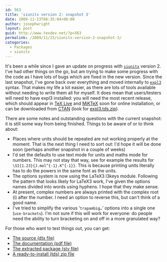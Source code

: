 ```yaml
---
id: 563
title: 'siunitx version 2: snapshot 3'
date: 2009-11-23T08:35:04+00:00
author: josephwright
layout: post
guid: http://www.texdev.net/?p=563
permalink: /2009/11/23/siunitx-version-2-snapshot-3/
categories:
  - Packages
  - siunitx
---
```

It's been a while since I gave an update on progress with [`siunitx`](https://ctan.org/pkg/siunitx) version 2. I've had other things on the go, but am trying to make some progress with the code as I have lots of bugs which are fixed in the new version. Since the last snapshot, I've gone back over everything and moved internally to [`expl3`](https://ctan.org/pkg/expl3) syntax. That makes my life a lot easier, as there are lots of tools available without needing to write them all for myself. It does mean that users/testers will need to have expl3 installed: you will need the most recent release, which should appear in [TeX Live](http://www.tug.org/texlive/) and [MiKTeX](http://www.miktex.org/) soon for online installation, or can be downloaded from [CTAN](https://www.ctan.org) (look for [expl3.tds.zip](http://www.ctan.org/cgi-bin/filenameSearch.py?filename=expl3.tds.zip&amp;Search=Search)).

There are some notes and outstanding questions with the current snapshot: it is still some way from being finished. Things to be aware of or to think about:

- Places where units should be repeated are not working properly at the moment. That is the next thing I need to sort out: I'd hope it will be done soon (perhaps another snapshot in a couple of weeks)
- I'd set the defaults to use text mode for units and maths mode for numbers. This may not stay that way, see for example the results for `\SI{1.23}{J.mol^{-1}.K^{-1}}`. This is because printing units literally has to do the powers in the same font as the units.
- The options system is now using the LaTeX3 l3keys module. Following the pattern that looks likely for LaTeX3 work, I've given the options names divided into words using hyphens. I hope that they make sense.
- At present, complex numbers are always printed with the complex root (i) after the number. I need an option to reverse this, but can't think of a good name.
- I've tried to simplify the various ‘`trapambig…`’ options into a single one (`use-brackets`). I'm not sure if this will work for everyone: do people need the ability to turn bracketing on and off in a more granulated way?

For those who want to test things out, you can get:

- [The source (dtx file)](/wp-content/uploads/2009/11/siunitx.dtx)
- [The documentation (pdf file)](/wp-content/uploads/2009/11/siunitx.pdf)
- [The extracted package (sty file)](/wp-content/uploads/2009/11/siunitx.sty)
- [A ready-to-install (tds) zip file](/wp-content/uploads/2009/11/siunitx.tds_.zip)

